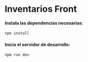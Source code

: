 # Inventarios Front
#### Instala las dependencias necesarias:

```bash
npm install
```
#### Inicia el servidor de desarrollo:

```bash
npm run dev
```